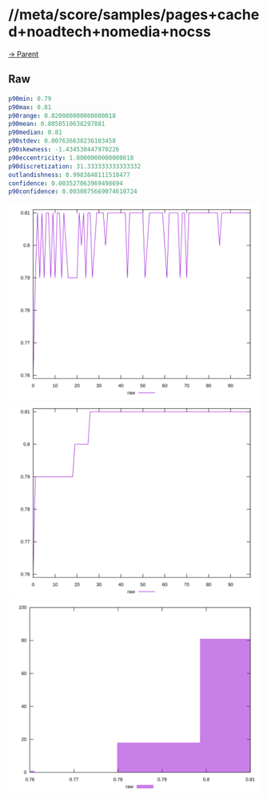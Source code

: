 
# //meta/score/samples/pages+cached+noadtech+nomedia+nocss

[→ Parent](../..)


## Raw


```yaml
p90min: 0.79
p90max: 0.81
p90range: 0.020000000000000018
p90mean: 0.8058510638297881
p90median: 0.81
p90stdev: 0.007636638236103458
p90skewness: -1.434530447970226
p90eccentricity: 1.0000000000000018
p90discretization: 31.333333333333332
outlandishness: 0.9983848111518477
confidence: 0.003527063969498694
p90confidence: 0.0030875669074610724

```

![PLOT: raw-values](./raw/values.svg)![PLOT: raw-sorted](./raw/sorted.svg)![PLOT: raw-histogram](./raw/histogram.svg)